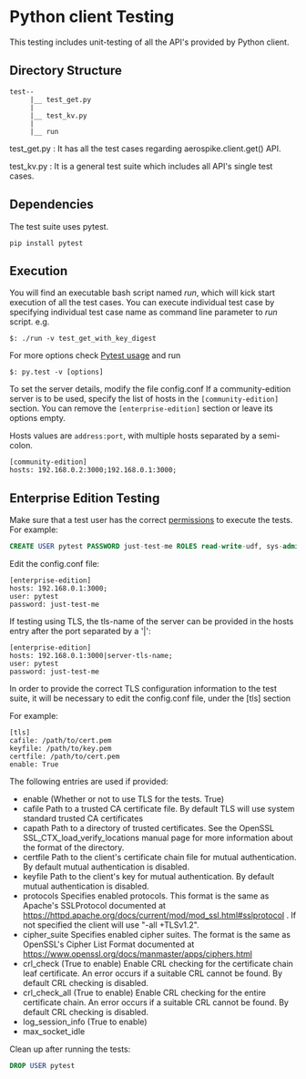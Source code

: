 Python client Testing
=========

This testing includes unit-testing of all the API's provided by Python client.

Directory Structure
-------------------

```
test--
     |__ test_get.py
     |
     |__ test_kv.py
     |
     |__ run
```

test_get.py :
    It has all the test cases regarding aerospike.client.get() API.

test_kv.py :
    It is a general test suite which includes all API's single test cases.

Dependencies
------------
The test suite uses pytest.

`pip install pytest`

Execution
---------

You will find an executable bash script named _run_, which will kick start execution of all the test cases.
You can execute individual test case by specifying individual test case name as command line parameter to _run_ script.
e.g.
```
$: ./run -v test_get_with_key_digest
```
For more options check [Pytest usage] and run
```
$: py.test -v [options]
```

[Pytest usage]:http://pytest.org/latest/usage.html

To set the server details, modify the file config.conf
If a community-edition server is to be used, specify the list of hosts in the
`[community-edition]` section. You can remove the `[enterprise-edition]` section
or leave its options empty.

Hosts values are `address:port`, with multiple hosts separated by a semi-colon.

```
[community-edition]
hosts: 192.168.0.2:3000;192.168.0.1:3000;
```

Enterprise Edition Testing
--------------------------
Make sure that a test user has the correct
[permissions](http://www.aerospike.com/docs/guide/security.html#permissions) to
execute the tests. For example:

```sql
CREATE USER pytest PASSWORD just-test-me ROLES read-write-udf, sys-admin, user-admin, data-admin
```

Edit the config.conf file:
```
[enterprise-edition]
hosts: 192.168.0.1:3000;
user: pytest
password: just-test-me
```
If testing using TLS, the tls-name of the server can be provided in the hosts entry after the port separated by a '|':
```
[enterprise-edition]
hosts: 192.168.0.1:3000|server-tls-name;
user: pytest
password: just-test-me
```
In order to provide the correct TLS configuration information to the test suite, it will be necessary to edit the config.conf file, under the [tls] section

For example:
```
[tls]
cafile: /path/to/cert.pem
keyfile: /path/to/key.pem
certfile: /path/to/cert.pem
enable: True
```

The following entries are used if provided:

* enable (Whether or not to use TLS for the tests. True)
* cafile Path to a trusted CA certificate file. By default TLS will use system standard trusted CA certificates
* capath Path to a directory of trusted certificates. See the OpenSSL SSL_CTX_load_verify_locations manual page for more information about the format of the directory.
* certfile Path to the client's certificate chain file for mutual authentication. By default mutual authentication is disabled.
* keyfile Path to the client's key for mutual authentication. By default mutual authentication is disabled.
* protocols Specifies enabled protocols. This format is the same as Apache's SSLProtocol documented at https://httpd.apache.org/docs/current/mod/mod_ssl.html#sslprotocol . If not specified the client will use "-all +TLSv1.2".
* cipher_suite Specifies enabled cipher suites. The format is the same as OpenSSL's Cipher List Format documented at https://www.openssl.org/docs/manmaster/apps/ciphers.html
* crl_check (True to enable) Enable CRL checking for the certificate chain leaf certificate. An error occurs if a suitable CRL cannot be found. By default CRL checking is disabled.
* crl_check_all (True to enable) Enable CRL checking for the entire certificate chain. An error occurs if a suitable CRL cannot be found. By default CRL checking is disabled.
* log_session_info (True to enable)
* max_socket_idle

Clean up after running the tests:
```sql
DROP USER pytest
```
